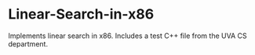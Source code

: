 # Linear-Search-in-x86
Implements linear search in x86. Includes a test C++ file from the UVA CS department.
